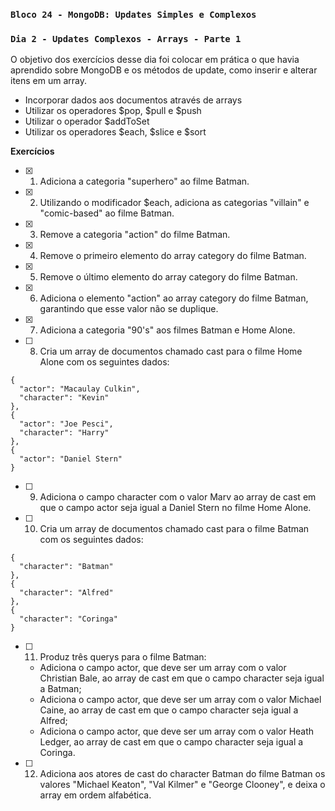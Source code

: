 ### `Bloco 24 - MongoDB: Updates Simples e Complexos`
### `Dia 2 - Updates Complexos - Arrays - Parte 1`

O objetivo dos exercícios desse dia foi colocar em prática o que havia aprendido sobre MongoDB e os métodos de update, como inserir e alterar itens em um array.
  - Incorporar dados aos documentos através de arrays
  - Utilizar os operadores $pop, $pull e $push
  - Utilizar o operador $addToSet
  - Utilizar os operadores $each, $slice e $sort

**Exercícios** 
- [x] 1. Adiciona a categoria "superhero" ao filme Batman.
- [x] 2. Utilizando o modificador $each, adiciona as categorias "villain" e "comic-based" ao filme Batman.
- [x] 3. Remove a categoria "action" do filme Batman.
- [x] 4. Remove o primeiro elemento do array category do filme Batman.
- [x] 5. Remove o último elemento do array category do filme Batman.
- [x] 6. Adiciona o elemento "action" ao array category do filme Batman, garantindo que esse valor não se duplique.
- [x] 7. Adiciona a categoria "90's" aos filmes Batman e Home Alone.
- [ ] 8. Cria um array de documentos chamado cast para o filme Home Alone com os seguintes dados:
```
{
  "actor": "Macaulay Culkin",
  "character": "Kevin"
},
{
  "actor": "Joe Pesci",
  "character": "Harry"
},
{
  "actor": "Daniel Stern"
}
```
- [ ] 9. Adiciona o campo character com o valor Marv ao array de cast em que o campo actor seja igual a Daniel Stern no filme Home Alone.
- [ ] 10. Cria um array de documentos chamado cast para o filme Batman com os seguintes dados:
```
{
  "character": "Batman"
},
{
  "character": "Alfred"
},
{
  "character": "Coringa"
}
```
- [ ] 11. Produz três querys para o filme Batman:
  - Adiciona o campo actor, que deve ser um array com o valor Christian Bale, ao array de cast em que o campo character seja igual a Batman;
  - Adiciona o campo actor, que deve ser um array com o valor Michael Caine, ao array de cast em que o campo character seja igual a Alfred;
  - Adiciona o campo actor, que deve ser um array com o valor Heath Ledger, ao array de cast em que o campo character seja igual a Coringa.
- [ ] 12. Adiciona aos atores de cast do character Batman do filme Batman os valores "Michael Keaton", "Val Kilmer" e "George Clooney", e deixa o array em ordem alfabética.

